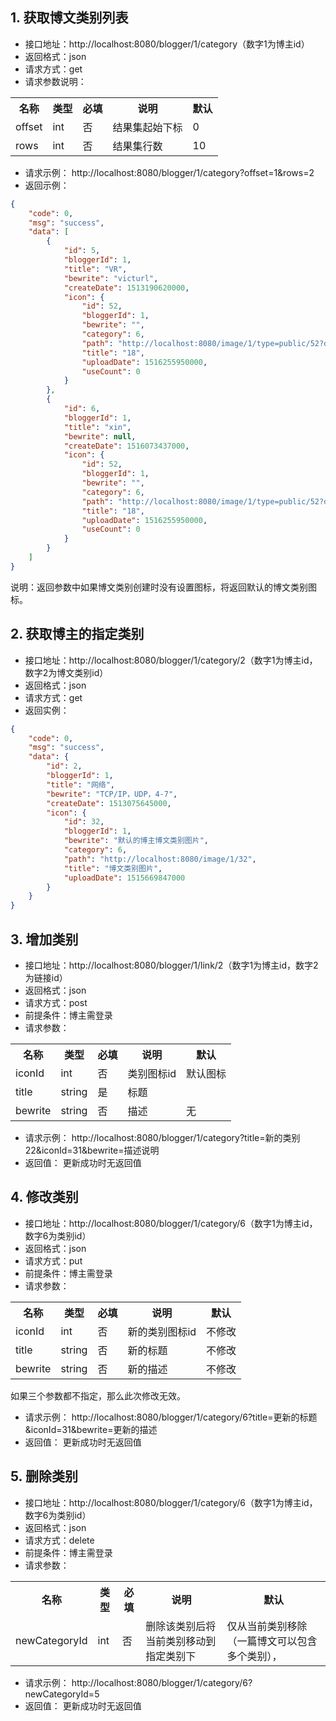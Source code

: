 
## 1. 获取博文类别列表
- 接口地址：http://localhost:8080/blogger/1/category（数字1为博主id）
- 返回格式：json
- 请求方式：get
- 请求参数说明：
<table>
<tr>
<th>名称</th>
<th>类型</th>
<th>必填</th>
<th>说明</th>
<th>默认</th>
</tr>
<tr>
<td>offset</td>
<td>int</td>
<td>否</td>
<td>结果集起始下标</td>
<td>0</td>
</tr>
<tr>
<td>rows</td>
<td>int</td>
<td>否</td>
<td>结果集行数</td>
<td>10</td>
</tr>
</table>

- 请求示例：
http://localhost:8080/blogger/1/category?offset=1&rows=2
- 返回示例：
```json
{
    "code": 0,
    "msg": "success",
    "data": [
        {
            "id": 5,
            "bloggerId": 1,
            "title": "VR",
            "bewrite": "victurl",
            "createDate": 1513190620000,
            "icon": {
                "id": 52,
                "bloggerId": 1,
                "bewrite": "",
                "category": 6,
                "path": "http://localhost:8080/image/1/type=public/52?default=6",
                "title": "18",
                "uploadDate": 1516255950000,
                "useCount": 0
            }
        },
        {
            "id": 6,
            "bloggerId": 1,
            "title": "xin",
            "bewrite": null,
            "createDate": 1516073437000,
            "icon": {
                "id": 52,
                "bloggerId": 1,
                "bewrite": "",
                "category": 6,
                "path": "http://localhost:8080/image/1/type=public/52?default=6",
                "title": "18",
                "uploadDate": 1516255950000,
                "useCount": 0
            }
        }
    ]
}
```
说明：返回参数中如果博文类别创建时没有设置图标，将返回默认的博文类别图标。

## 2. 获取博主的指定类别
- 接口地址：http://localhost:8080/blogger/1/category/2（数字1为博主id，数字2为博文类别id）
- 返回格式：json
- 请求方式：get
- 返回实例：
```json
{
    "code": 0,
    "msg": "success",
    "data": {
        "id": 2,
        "bloggerId": 1,
        "title": "网络",
        "bewrite": "TCP/IP，UDP，4-7",
        "createDate": 1513075645000,
        "icon": {
            "id": 32,
            "bloggerId": 1,
            "bewrite": "默认的博主博文类别图片",
            "category": 6,
            "path": "http://localhost:8080/image/1/32",
            "title": "博文类别图片",
            "uploadDate": 1515669847000
        }
    }
}
```

## 3. 增加类别
- 接口地址：http://localhost:8080/blogger/1/link/2（数字1为博主id，数字2为链接id）
- 返回格式：json
- 请求方式：post
- 前提条件：博主需登录
- 请求参数：
<table>
<tr>
<th>名称</th>
<th>类型</th>
<th>必填</th>
<th>说明</th>
<th>默认</th>
</tr>
<tr>
<td>iconId</td>
<td>int</td>
<td>否</td>
<td>类别图标id</td>
<td>默认图标</td>
</tr>
<tr>
<td>title</td>
<td>string</td>
<td>是</td>
<td>标题</td>
<td></td>
</tr>
<tr>
<td>bewrite</td>
<td>string</td>
<td>否</td>
<td>描述</td>
<td>无</td>
</tr>
</table>

- 请求示例：
http://localhost:8080/blogger/1/category?title=新的类别22&iconId=31&bewrite=描述说明
- 返回值：
更新成功时无返回值

## 4. 修改类别
- 接口地址：http://localhost:8080/blogger/1/category/6（数字1为博主id，数字6为类别id）
- 返回格式：json
- 请求方式：put
- 前提条件：博主需登录
- 请求参数：
<table>
<tr>
<th>名称</th>
<th>类型</th>
<th>必填</th>
<th>说明</th>
<th>默认</th>
</tr>
<tr>
<td>iconId</td>
<td>int</td>
<td>否</td>
<td>新的类别图标id</td>
<td>不修改</td>
</tr>
<tr>
<td>title</td>
<td>string</td>
<td>否</td>
<td>新的标题</td>
<td>不修改</td>
</tr>
<tr>
<td>bewrite</td>
<td>string</td>
<td>否</td>
<td>新的描述</td>
<td>不修改</td>
</tr>
</table>
如果三个参数都不指定，那么此次修改无效。

- 请求示例：
http://localhost:8080/blogger/1/category/6?title=更新的标题&iconId=31&bewrite=更新的描述
- 返回值：
更新成功时无返回值

## 5. 删除类别
- 接口地址：http://localhost:8080/blogger/1/category/6（数字1为博主id，数字6为类别id）
- 返回格式：json
- 请求方式：delete
- 前提条件：博主需登录
- 请求参数：
<table>
<tr>
<th>名称</th>
<th>类型</th>
<th>必填</th>
<th>说明</th>
<th>默认</th>
</tr>
<tr>
<td>newCategoryId</td>
<td>int</td>
<td>否</td>
<td>删除该类别后将当前类别移动到指定类别下</td>
<td>仅从当前类别移除（一篇博文可以包含多个类别），</td>
</tr>
</table>

- 请求示例：
http://localhost:8080/blogger/1/category/6?newCategoryId=5
- 返回值：
更新成功时无返回值

